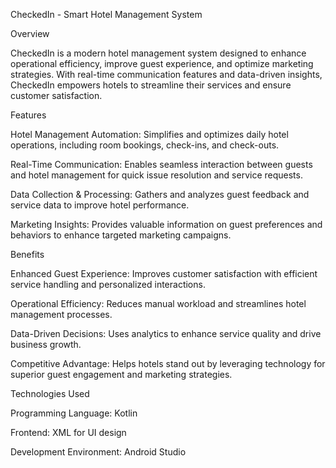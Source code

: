 CheckedIn - Smart Hotel Management System

Overview

CheckedIn is a modern hotel management system designed to enhance operational efficiency, improve guest experience, and optimize marketing strategies. With real-time communication features and data-driven insights, CheckedIn empowers hotels to streamline their services and ensure customer satisfaction.

Features

Hotel Management Automation: Simplifies and optimizes daily hotel operations, including room bookings, check-ins, and check-outs.

Real-Time Communication: Enables seamless interaction between guests and hotel management for quick issue resolution and service requests.

Data Collection & Processing: Gathers and analyzes guest feedback and service data to improve hotel performance.

Marketing Insights: Provides valuable information on guest preferences and behaviors to enhance targeted marketing campaigns.

Benefits

Enhanced Guest Experience: Improves customer satisfaction with efficient service handling and personalized interactions.

Operational Efficiency: Reduces manual workload and streamlines hotel management processes.

Data-Driven Decisions: Uses analytics to enhance service quality and drive business growth.

Competitive Advantage: Helps hotels stand out by leveraging technology for superior guest engagement and marketing strategies.

Technologies Used

Programming Language: Kotlin

Frontend: XML for UI design

Development Environment: Android Studio

